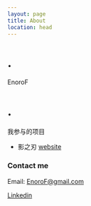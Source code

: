 ```yaml
---
layout: page
title: About
location: head
---
```

# .
EnoroF

# .
我参与的项目

* 影之刃 [website](http://yzr.163.com/)

### Contact me

Email: EnoroF@gmail.com

[Linkedin](https://www.linkedin.com/in/EnoroF)
